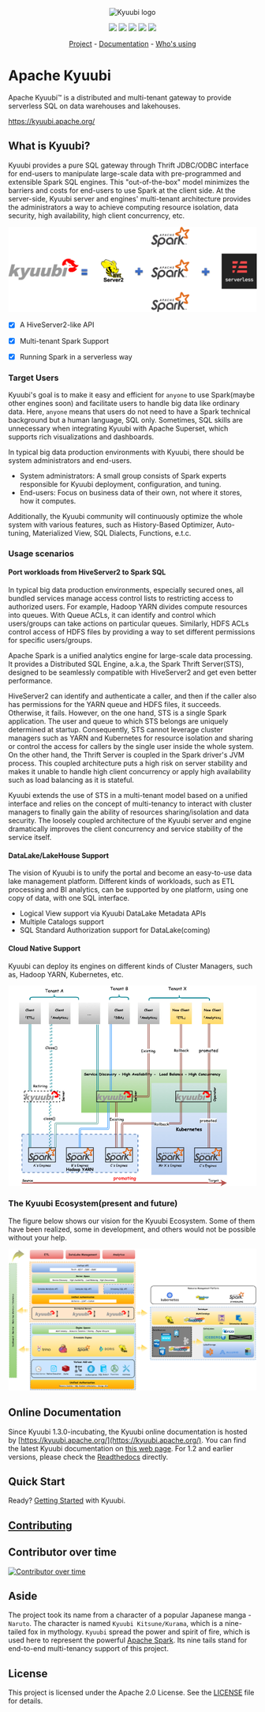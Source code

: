 <!--
 - Licensed to the Apache Software Foundation (ASF) under one or more
 - contributor license agreements.  See the NOTICE file distributed with
 - this work for additional information regarding copyright ownership.
 - The ASF licenses this file to You under the Apache License, Version 2.0
 - (the "License"); you may not use this file except in compliance with
 - the License.  You may obtain a copy of the License at
 -
 -   http://www.apache.org/licenses/LICENSE-2.0
 -
 - Unless required by applicable law or agreed to in writing, software
 - distributed under the License is distributed on an "AS IS" BASIS,
 - WITHOUT WARRANTIES OR CONDITIONS OF ANY KIND, either express or implied.
 - See the License for the specific language governing permissions and
 - limitations under the License.
 -->

<p align="center">
  <img src="https://svn.apache.org/repos/asf/comdev/project-logos/originals/kyuubi-1.svg" alt="Kyuubi logo" height="120px"/>
</p>

<p align="center">
        <img src="https://img.shields.io/github/v/release/apache/kyuubi" />
        <img src="https://img.shields.io/github/issues-pr-closed/apache/kyuubi" />
        <img src="https://img.shields.io/tokei/lines/github/apache/kyuubi" />
        <img src="https://img.shields.io/github/contributors/apache/kyuubi" />
        <img src="https://img.shields.io/github/stars/apache/kyuubi?style=social" />
</p>
<p align="center">
        <a href="https://kyuubi.apache.org/">Project</a>
        -
        <a href="https://kyuubi.readthedocs.io/">Documentation</a>
        -
        <a href="https://kyuubi.apache.org/powered_by.html">Who's using</a>
</p>

# Apache Kyuubi
Apache Kyuubi™ is a distributed and multi-tenant gateway to provide serverless
SQL on data warehouses and lakehouses.

<https://kyuubi.apache.org/>

## What is Kyuubi?

Kyuubi provides a pure SQL gateway through Thrift JDBC/ODBC interface for end-users to manipulate large-scale data with pre-programmed and extensible Spark SQL engines. This "out-of-the-box" model minimizes the barriers and costs for end-users to use Spark at the client side. At the server-side, Kyuubi server and engines' multi-tenant architecture provides the administrators a way to achieve computing resource isolation, data security, high availability, high client concurrency, etc.

![](./docs/imgs/kyuubi_positioning.png)

- [x] A HiveServer2-like API
- [x] Multi-tenant Spark Support
- [x] Running Spark in a serverless way


### Target Users

Kyuubi's goal is to make it easy and efficient for `anyone` to use Spark(maybe other engines soon) and facilitate users to handle big data like ordinary data. Here, `anyone` means that users do not need to have a Spark technical background but a human language, SQL only. Sometimes, SQL skills are unnecessary when integrating Kyuubi with Apache Superset, which supports rich visualizations and dashboards.


In typical big data production environments with Kyuubi, there should be system administrators and end-users.

- System administrators: A small group consists of Spark experts responsible for Kyuubi deployment, configuration, and tuning.
- End-users: Focus on business data of their own, not where it stores, how it computes.

Additionally, the Kyuubi community will continuously optimize the whole system with various features, such as History-Based Optimizer, Auto-tuning, Materialized View, SQL Dialects, Functions, e.t.c.


### Usage scenarios

#### Port workloads from HiveServer2 to Spark SQL

In typical big data production environments, especially secured ones, all bundled services manage access control lists to restricting access to authorized users. For example, Hadoop YARN divides compute resources into queues. With Queue ACLs, it can identify and control which users/groups can take actions on particular queues. Similarly, HDFS ACLs control access of HDFS files by providing a way to set different permissions for specific users/groups.

Apache Spark is a unified analytics engine for large-scale data processing. It provides a Distributed SQL Engine, a.k.a, the Spark Thrift Server(STS), designed to be seamlessly compatible with HiveServer2 and get even better performance.

HiveServer2 can identify and authenticate a caller, and then if the caller also has permissions for the YARN queue and HDFS files, it succeeds. Otherwise, it fails. However, on the one hand, STS is a single Spark application. The user and queue to which STS belongs are uniquely determined at startup. Consequently, STS cannot leverage cluster managers such as YARN and Kubernetes for resource isolation and sharing or control the access for callers by the single user inside the whole system. On the other hand, the Thrift Server is coupled in the Spark driver's JVM process. This coupled architecture puts a high risk on server stability and makes it unable to handle high client concurrency or apply high availability such as load balancing as it is stateful.

Kyuubi extends the use of STS in a multi-tenant model based on a unified interface and relies on the concept of multi-tenancy to interact with cluster managers to finally gain the ability of resources sharing/isolation and data security. The loosely coupled architecture of the Kyuubi server and engine dramatically improves the client concurrency and service stability of the service itself.


#### DataLake/LakeHouse Support

The vision of Kyuubi is to unify the portal and become an easy-to-use data lake management platform. Different kinds of workloads, such as ETL processing and BI analytics, can be supported by one platform, using one copy of data, with one SQL interface.

- Logical View support via Kyuubi DataLake Metadata APIs
- Multiple Catalogs support
- SQL Standard Authorization support for DataLake(coming)


#### Cloud Native Support

Kyuubi can deploy its engines on different kinds of Cluster Managers, such as, Hadoop YARN, Kubernetes, etc.


![](./docs/imgs/kyuubi_migrating_yarn_to_k8s.png)


### The Kyuubi Ecosystem(present and future)


The figure below shows our vision for the Kyuubi Ecosystem. Some of them have been realized, some in development,
and others would not be possible without your help.

![](./docs/imgs/kyuubi_ecosystem.drawio.png)



## Online Documentation

Since Kyuubi 1.3.0-incubating, the Kyuubi online documentation is hosted by [https://kyuubi.apache.org/](https://kyuubi.apache.org/).
You can find the latest Kyuubi documentation on [this web page](https://kyuubi.readthedocs.io/en/master/).
For 1.2 and earlier versions, please check the [Readthedocs](https://kyuubi.readthedocs.io/en/v1.2.0/) directly.

## Quick Start

Ready? [Getting Started](https://kyuubi.readthedocs.io/en/master/quick_start/) with Kyuubi.

## [Contributing](./CONTRIBUTING.md)

## Contributor over time

[![Contributor over time](https://contributor-graph-api.apiseven.com/contributors-svg?chart=contributorOverTime&repo=apache/kyuubi)](https://api7.ai/contributor-graph?chart=contributorOverTime&repo=apache/kyuubi)

## Aside

The project took its name from a character of a popular Japanese manga - `Naruto`.
The character is named `Kyuubi Kitsune/Kurama`, which is a nine-tailed fox in mythology.
`Kyuubi` spread the power and spirit of fire, which is used here to represent the powerful [Apache Spark](http://spark.apache.org).
Its nine tails stand for end-to-end multi-tenancy support of this project.

## License

This project is licensed under the Apache 2.0 License. See the [LICENSE](./LICENSE) file for details.
